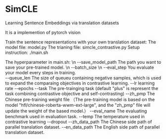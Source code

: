 # SimCLE

Learning Sentence Embeddings via translation datasets

It is a implemention of pytorch vision

Train the sentence representations with your own translation dataset:
  The model file: model.py
  The trianing file: simcle_contrastive.py
  Setup instruction: ./main.sh
  
  The hyperparameter in main.sh: \n
                    --save_model_path The path you want to save your pre-trained model. \n
                    --batch_size \n
                    --eval_step You evaluate your model every steps in training. \
                    --queue_len The size of queueu containing negative samples, which is used to expand the comparaing objectives in contrastive learning.
                    --lr learning rate
                    --epochs
                    --task The pre-trainging task (default "plus" is represent the task combining contrastive objective and self-contrasting)
                    --zh_pmp The Chinese pre-training weight file （The pre-training model is based on the model "hfl/chinese-roberta-wwm-ext-large", and the "zh_pmp" file will update the weight of the based model.）
                    --eval_name The evaluating benchmark used in evaluation task.
                    --temp The temperature used in contrastive learning
                    --dropout
                    --zh_data_path The Chinese side path of parallel translation dataset.
                    --en_data_path The English side path of parallel translation dataset.
       
   
                    
                    
